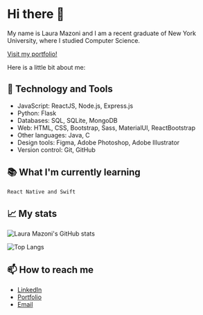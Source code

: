 # Hi there 👋

My name is Laura Mazoni and I am a recent graduate of New York University, where I studied Computer Science.

[Visit my portfolio!](https://mazo.studio/)

Here is a little bit about me:

## 🔧 Technology and Tools

- JavaScript: ReactJS, Node.js, Express.js
- Python: Flask
- Databases: SQL, SQLite, MongoDB
- Web: HTML, CSS, Bootstrap, Sass, MaterialUI, ReactBootstrap
- Other languages: Java, C
- Design tools: Figma, Adobe Photoshop, Adobe Illustrator
- Version control: Git, GitHub

## 📚 What I'm currently learning

```` text
React Native and Swift
````

## 📈 My stats

![Laura Mazoni's GitHub stats](https://github-readme-stats.vercel.app/api?username=qlaueen&show_icons=true&theme=midnight-purple)
  
![Top Langs](https://github-readme-stats.vercel.app/api/top-langs/?username=qlaueen&layout=compact&theme=midnight-purple)

## 📫 How to reach me

- [LinkedIn](https://www.linkedin.com/in/laura-mazoni/)
- [Portfolio](https://mazo.studio/)
- [Email](mailto:qlaueen@gmail.com)
